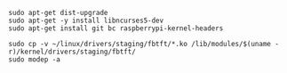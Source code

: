 ```sudo apt-get update
sudo apt-get dist-upgrade
sudo apt-get -y install libncurses5-dev
sudo apt-get install git bc raspberrypi-kernel-headers
```


```make -j4 -C ~/linux SUBDIRS=drivers/staging/fbtft modules
sudo cp -v ~/linux/drivers/staging/fbtft/*.ko /lib/modules/$(uname -r)/kernel/drivers/staging/fbtft/
sudo modep -a
```
